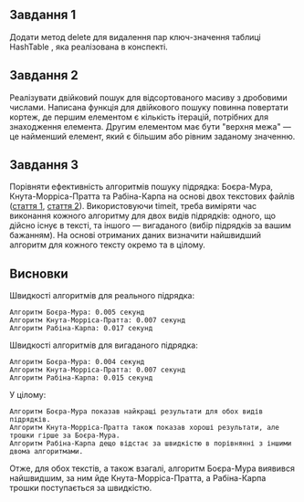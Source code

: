 ## Завдання 1

Додати метод delete для видалення пар ключ-значення таблиці HashTable , яка реалізована в конспекті.

## Завдання 2

Реалізувати двійковий пошук для відсортованого масиву з дробовими числами. Написана функція для двійкового пошуку повинна повертати кортеж, де першим елементом є кількість ітерацій, потрібних для знаходження елемента. Другим елементом має бути "верхня межа" — це найменший елемент, який є більшим або рівним заданому значенню.

## Завдання 3

Порівняти ефективність алгоритмів пошуку підрядка: Боєра-Мура, Кнута-Морріса-Пратта та Рабіна-Карпа на основі двох текстових файлів ([стаття 1](https://drive.google.com/file/d/18_R5vEQ3eDuy2VdV3K5Lu-R-B-adxXZh/view?usp=sharing), [стаття 2](https://drive.google.com/file/d/13hSt4JkJc11nckZZz2yoFHYL89a4XkMZ/view?usp=sharing)). Використовуючи timeit, треба виміряти час виконання кожного алгоритму для двох видів підрядків: одного, що дійсно існує в тексті, та іншого — вигаданого (вибір підрядків за вашим бажанням). На основі отриманих даних визначити найшвидший алгоритм для кожного тексту окремо та в цілому.

## Висновки

Швидкості алгоритмів для реального підрядка:

    Алгоритм Боєра-Мура: 0.005 секунд
    Алгоритм Кнута-Морріса-Пратта: 0.007 секунд
    Алгоритм Рабіна-Карпа: 0.017 секунд

Швидкості алгоритмів для вигаданого підрядка:

    Алгоритм Боєра-Мура: 0.004 секунд
    Алгоритм Кнута-Морріса-Пратта: 0.007 секунд
    Алгоритм Рабіна-Карпа: 0.015 секунд

У цілому:

    Алгоритм Боєра-Мура показав найкращі результати для обох видів підрядків.
    Алгоритм Кнута-Морріса-Пратта також показав хороші результати, але трошки гірше за Боєра-Мура.
    Алгоритм Рабіна-Карпа дещо відстає за швидкістю в порівнянні з іншими двома алгоритмами.

Отже, для обох текстів, а також взагалі, алгоритм Боєра-Мура виявився найшвидшим, за ним йде Кнута-Морріса-Пратта, а Рабіна-Карпа трошки поступається за швидкістю.
